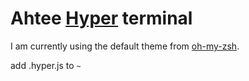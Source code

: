 # Ahtee [Hyper](https://github.com/zeit/hyper) terminal

I am currently using the default theme from [oh-my-zsh](https://github.com/robbyrussell/oh-my-zsh).

add .hyper.js to `~`
